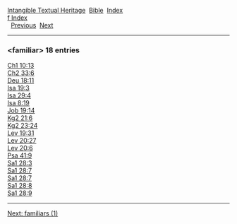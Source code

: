 [Intangible Textual Heritage](../../index)  [Bible](../index) 
[Index](index)   
[f Index](_f_)  
  [Previous](c04070)  [Next](c04072) 

------------------------------------------------------------------------

### &lt;familiar&gt; 18 entries

[Ch1 10:13](../kjv/ch1010.htm#013)  
[Ch2 33:6](../kjv/ch2033.htm#006)  
[Deu 18:11](../kjv/deu018.htm#011)  
[Isa 19:3](../kjv/isa019.htm#003)  
[Isa 29:4](../kjv/isa029.htm#004)  
[Isa 8:19](../kjv/isa008.htm#019)  
[Job 19:14](../kjv/job019.htm#014)  
[Kg2 21:6](../kjv/kg2021.htm#006)  
[Kg2 23:24](../kjv/kg2023.htm#024)  
[Lev 19:31](../kjv/lev019.htm#031)  
[Lev 20:27](../kjv/lev020.htm#027)  
[Lev 20:6](../kjv/lev020.htm#006)  
[Psa 41:9](../kjv/psa041.htm#009)  
[Sa1 28:3](../kjv/sa1028.htm#003)  
[Sa1 28:7](../kjv/sa1028.htm#007)  
[Sa1 28:7](../kjv/sa1028.htm#007)  
[Sa1 28:8](../kjv/sa1028.htm#008)  
[Sa1 28:9](../kjv/sa1028.htm#009)  

------------------------------------------------------------------------

[Next: familiars (1)](c04072)
